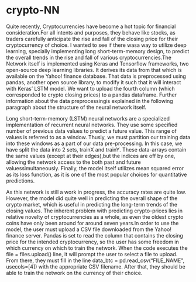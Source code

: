 # crypto-NN
Quite recently, Cryptocurrencies have become a hot topic for financial consideration.For all intents and purposes, they behave like stocks, as traders carefully anticipate the rise and fall of the closing price for their cryptocurrency of choice. I wanted to see if there wasa way to utilize deep learning, specially implementing long short-term-memory design, to predict the overall trends in the rise and fall of various cryptocurrencies.The Network itself is implemented using Keras and Tensorflow frameworks, two open-source deep learning libraries. It derives its data from that which is available on the Yahoo! finance database. That data is preprocessed using pandas, another open source library, to modify it such that it will interact with Keras’ LSTM model. We want to upload the fourth column (which corresponded to crypto closing prices) to a pandas dataframe. Further information about the data preprocessingis explained in the following paragraph about the structure of the neural network itself. 

Long short-term-memory (LSTM) neural networks are a specialized implementation of recurrent neural networks. They use some specified number of previous data values to predict a future value. This range of values is referred to as a window. Thusly, we must partition our training data into these windows as a part of our data pre-processing. In this case, we have split the data into 2 sets, trainX and trainY. These data-arrays contain the same values (except at their edges),but the indices are off by one, allowing the network access to the both past and future valuessimultaneously. Finally, the model itself utilizes mean squared error as its loss function, as it is one of the most popular choices for quantitative predictions.

As this network is still a work in progress, the accuracy rates are quite low. However, the model did quite well in predicting the overall shape of the crypto market, which is useful in predicting the long-term trends of the closing values. The inherent problem with predicting crypto-prices lies in relative novelty of cryptocurrencies as a whole, as even the oldest crypto coins have only been around for around seven years.In order to use the model, the user must upload a CSV file downloaded from the Yahoo! finance server. Pandas is set to read the column that contains the closing price for the intended cryptocurrency, so the user has some freedom in which currency on which to train the network. When the code executes the file = files.upload() line, it will prompt the user to select a file to upload. From there, they must fill in the line data_btc = pd.read_csv(“FILE_NAME", usecols=[4]) with the appropriate CSV filename. After that, they should be able to train the network on the currency of their choice.
